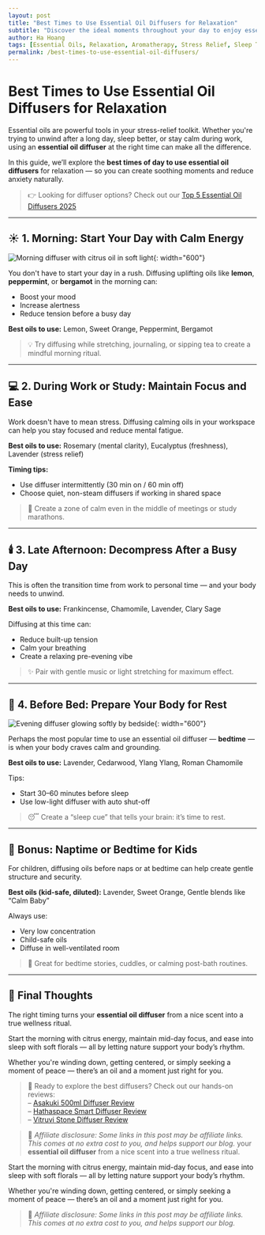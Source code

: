 ```yaml
---
layout: post
title: "Best Times to Use Essential Oil Diffusers for Relaxation"
subtitle: "Discover the ideal moments throughout your day to enjoy essential oils and maximize their calming effects."
author: Ha Hoang
tags: [Essential Oils, Relaxation, Aromatherapy, Stress Relief, Sleep Tips, Wellness Routine]
permalink: /best-times-to-use-essential-oil-diffusers/
---
```


# Best Times to Use Essential Oil Diffusers for Relaxation

Essential oils are powerful tools in your stress-relief toolkit. Whether you're trying to unwind after a long day, sleep better, or stay calm during work, using an **essential oil diffuser** at the right time can make all the difference.

In this guide, we’ll explore the **best times of day to use essential oil diffusers** for relaxation — so you can create soothing moments and reduce anxiety naturally.

> 👉 Looking for diffuser options? Check out our [Top 5 Essential Oil Diffusers 2025](/2025-05-14-top-5-essential-oil-diffusers-2025/)

---

## ☀️ 1. Morning: Start Your Day with Calm Energy

![Morning diffuser with citrus oil in soft light](/assets/img/morning-citrus-diffuser.jpg){: width="600"}

You don't have to start your day in a rush. Diffusing uplifting oils like **lemon**, **peppermint**, or **bergamot** in the morning can:

- Boost your mood
- Increase alertness
- Reduce tension before a busy day

**Best oils to use:** Lemon, Sweet Orange, Peppermint, Bergamot

> 💡 Try diffusing while stretching, journaling, or sipping tea to create a mindful morning ritual.

---

## 💻 2. During Work or Study: Maintain Focus and Ease

Work doesn't have to mean stress. Diffusing calming oils in your workspace can help you stay focused and reduce mental fatigue.

**Best oils to use:** Rosemary (mental clarity), Eucalyptus (freshness), Lavender (stress relief)

**Timing tips:**
- Use diffuser intermittently (30 min on / 60 min off)
- Choose quiet, non-steam diffusers if working in shared space

> 🧠 Create a zone of calm even in the middle of meetings or study marathons.

---

## 🕯️ 3. Late Afternoon: Decompress After a Busy Day

This is often the transition time from work to personal time — and your body needs to unwind.

**Best oils to use:** Frankincense, Chamomile, Lavender, Clary Sage

Diffusing at this time can:
- Reduce built-up tension
- Calm your breathing
- Create a relaxing pre-evening vibe

> ✨ Pair with gentle music or light stretching for maximum effect.

---

## 🌙 4. Before Bed: Prepare Your Body for Rest

![Evening diffuser glowing softly by bedside](/assets/img/evening-sleep-diffuser.jpg){: width="600"}

Perhaps the most popular time to use an essential oil diffuser — **bedtime** — is when your body craves calm and grounding.

**Best oils to use:** Lavender, Cedarwood, Ylang Ylang, Roman Chamomile

Tips:
- Start 30–60 minutes before sleep
- Use low-light diffuser with auto shut-off

> 😴 Create a “sleep cue” that tells your brain: it’s time to rest.

---

## 👶 Bonus: Naptime or Bedtime for Kids

For children, diffusing oils before naps or at bedtime can help create gentle structure and security.

**Best oils (kid-safe, diluted):** Lavender, Sweet Orange, Gentle blends like “Calm Baby”

Always use:
- Very low concentration
- Child-safe oils
- Diffuse in well-ventilated room

> 🧸 Great for bedtime stories, cuddles, or calming post-bath routines.

---

## 🧘 Final Thoughts

The right timing turns your **essential oil diffuser** from a nice scent into a true wellness ritual.

Start the morning with citrus energy, maintain mid-day focus, and ease into sleep with soft florals — all by letting nature support your body’s rhythm.

Whether you're winding down, getting centered, or simply seeking a moment of peace — there’s an oil and a moment just right for you.

> 🛒 Ready to explore the best diffusers? Check out our hands-on reviews:  
> – [Asakuki 500ml Diffuser Review](/2025-05-13-asakuki-500ml-review/)  
> – [Hathaspace Smart Diffuser Review](/2025-05-13-hathaspace-review/)  
> – [Vitruvi Stone Diffuser Review](/2025-05-13-vitruvi-review/)

> 🌿 *Affiliate disclosure: Some links in this post may be affiliate links. This comes at no extra cost to you, and helps support our blog.* your **essential oil diffuser** from a nice scent into a true wellness ritual.

Start the morning with citrus energy, maintain mid-day focus, and ease into sleep with soft florals — all by letting nature support your body’s rhythm.

Whether you're winding down, getting centered, or simply seeking a moment of peace — there’s an oil and a moment just right for you.

> 🌿 *Affiliate disclosure: Some links in this post may be affiliate links. This comes at no extra cost to you, and helps support our blog.*
